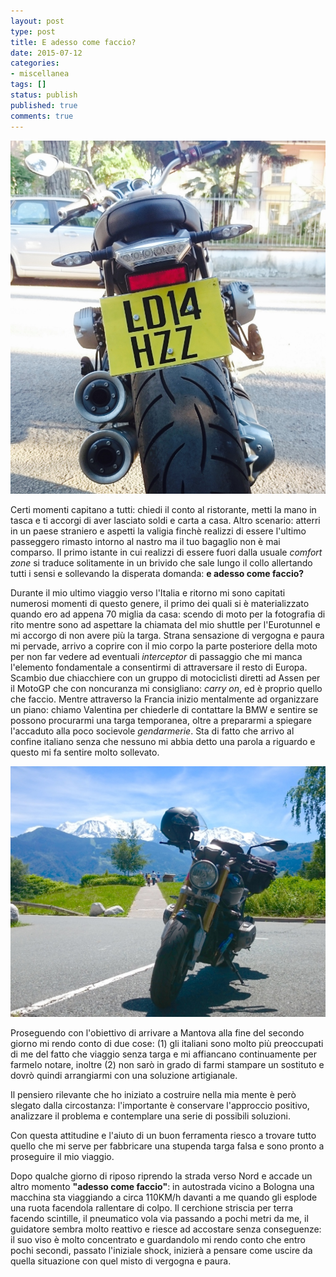 ```yaml
---
layout: post
type: post
title: E adesso come faccio?
date: 2015-07-12
categories:
- miscellanea
tags: []
status: publish
published: true
comments: true
---
```

![Where is the plate?](/images/new_plate.jpg)

Certi momenti capitano a tutti: chiedi il conto al ristorante, metti la mano in tasca e
ti accorgi di aver lasciato soldi e carta a casa. Altro scenario: atterri in un paese straniero e
aspetti la valigia finchè realizzi di essere l'ultimo passeggero rimasto intorno al nastro
ma il tuo bagaglio non è mai comparso. Il primo istante in cui realizzi di essere fuori
dalla usuale *comfort zone* si traduce solitamente in un brivido che sale lungo il collo
allertando tutti i sensi e sollevando la disperata domanda: **e adesso come faccio?**

Durante il mio ultimo viaggio verso l'Italia e ritorno mi sono capitati numerosi momenti di questo
genere, il primo dei quali si è materializzato quando ero ad appena 70 miglia da casa: scendo
di moto per la fotografia di rito mentre sono ad aspettare la chiamata del mio shuttle
per l'Eurotunnel e mi accorgo di non avere più la targa. Strana sensazione di vergogna e
paura mi pervade, arrivo a coprire con il mio corpo la parte posteriore della moto per non
far vedere ad eventuali *interceptor* di passaggio che mi manca l'elemento fondamentale a
consentirmi di attraversare il resto di Europa. Scambio due chiacchiere con un gruppo di
motociclisti diretti ad Assen per il MotoGP che con noncuranza mi consigliano: *carry on*,
ed è proprio quello che faccio. Mentre attraverso la Francia inizio mentalmente ad
organizzare un piano: chiamo Valentina per chiederle di contattare la BMW e sentire se
possono procurarmi una targa temporanea, oltre a prepararmi a spiegare l'accaduto alla
poco socievole *gendarmerie*. Sta di fatto che arrivo al confine italiano senza che
nessuno mi abbia detto una parola a riguardo e questo mi fa sentire molto sollevato.

![Mont Blanc](/images/mont_blanc.jpg)

Proseguendo con l'obiettivo di arrivare a Mantova alla fine del secondo giorno mi rendo
conto di due cose: (1) gli italiani sono molto più preoccupati di me del fatto che viaggio
senza targa e mi affiancano continuamente per farmelo notare, inoltre (2) non sarò in grado
di farmi stampare un sostituto e dovrò quindi arrangiarmi con una soluzione artigianale.

Il pensiero rilevante che ho iniziato a costruire nella mia mente è però slegato dalla
circostanza: l'importante è conservare l'approccio positivo, analizzare il problema e
contemplare una serie di possibili soluzioni.

Con questa attitudine e l'aiuto di un buon ferramenta riesco a trovare tutto quello che mi
serve per fabbricare una stupenda targa falsa e sono pronto a proseguire il mio viaggio.

Dopo qualche giorno di riposo riprendo la strada verso Nord e accade un altro momento **"adesso
come faccio"**: in autostrada vicino a Bologna una macchina sta viaggiando a circa 110KM/h
davanti a me quando gli esplode una ruota facendola rallentare di colpo. Il cerchione striscia per terra
facendo scintille, il pneumatico vola via passando a pochi metri da me, il guidatore sembra
molto reattivo e riesce ad accostare senza conseguenze: il suo viso è molto concentrato e guardandolo
mi rendo conto che entro pochi secondi, passato l'iniziale shock, inizierà a pensare come uscire
da quella situazione con quel misto di vergogna e paura.
